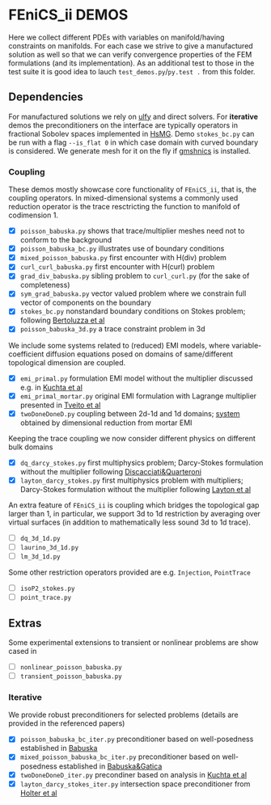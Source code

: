# FEniCS_ii DEMOS
Here we collect different PDEs with variables on manifold/having constraints
on manifolds. For each case we strive to give a manufactured solution as well
so that we can verify convergence properties of the FEM formulations (and its
implementation). As an additional test to those in the test suite it is good
idea to lauch `test_demos.py`/`py.test .` from this folder.

## Dependencies
For manufactured solutions we rely on [ulfy](https://github.com/MiroK/ulfy) and
direct solvers. For **iterative** demos the preconditioners on the interface are
typically operators in fractional Sobolev spaces implemented in
[HsMG](https://github.com/MiroK/hsmg). Demo `stokes_bc.py` can be run with a flag
`--is_flat 0` in which case domain with curved boundary is considered. We generate
mesh for it on the fly if [gmshnics](https://github.com/MiroK/gmshnics) is installed.

### Coupling 
These demos mostly showcase core functionality of `FEniCS_ii`, that is, the coupling
operators. In mixed-dimensional systems a commonly used reduction operator is the trace
resctricting the function to manifold of codimension 1.

- [x] `poisson_babuska.py` shows that trace/multiplier meshes need not to conform to the background
- [x] `poisson_babuska_bc.py` illustrates use of boundary conditions
- [x] `mixed_poisson_babuska.py` first encounter with H(div) problem
- [x] `curl_curl_babuska.py` first encounter with H(curl) problem
- [x] `grad_div_babuska.py` sibling problem to `curl_curl.py` (for the sake of completeness)
- [x] `sym_grad_babuska.py` vector valued problem where we constrain full vector of components on the boundary
- [x] `stokes_bc.py` nonstandard boundary conditions on Stokes problem; following [Bertoluzza et al](http://dx.doi.org/10.1016/j.cma.2017.04.024)
- [x] `poisson_babuska_3d.py` a trace constraint problem in 3d

We include some systems related to (reduced) EMI models, where variable-coefficient diffusion
equations posed on domains of same/different topological dimension are coupled.

- [x] `emi_primal.py` formulation EMI model without the multiplier discussed e.g. in [Kuchta et al](https://doi.org/10.1007/978-3-030-61157-6_5)
- [x] `emi_primal_mortar.py` original EMI formulation with Lagrange multiplier presented in [Tveito et al](https://doi.org/10.3389/fphy.2017.00048)
- [x] `twoDoneDoneD.py` coupling between 2d-1d and 1d domains; [system](https://doi.org/10.1137/15M1052822) obtained by dimensional reduction from mortar EMI

Keeping the trace coupling we now consider different physics on different bulk domains

- [x] `dq_darcy_stokes.py` first multiphysics problem; Darcy-Stokes formulation without the multiplier following [Discacciati&Quarteroni](https://doi.org/10.1016/S0168-9274(02)00125-3)
- [x] `layton_darcy_stokes.py` first multiphysics problem with multipliers; Darcy-Stokes formulation without the multiplier following [Layton et al](https://doi.org/10.1137/S0036142901392766)

An extra feature of `FEniCS_ii` is coupling which bridges the topological gap larger
than 1, in particular, we support 3d to 1d restriction by averaging over virtual surfaces
(in addition to mathematically less sound 3d to 1d trace). 

- [ ] `dq_3d_1d.py`
- [ ] `laurino_3d_1d.py`
- [ ] `lm_3d_1d.py`

Some other restriction operators provided are e.g. `Injection`, `PointTrace`

- [ ] `isoP2_stokes.py`
- [ ] `point_trace.py`

## Extras
Some experimental extensions to transient or nonlinear problems are show cased in

- [ ] `nonlinear_poisson_babuska.py`
- [ ] `transient_poisson_babuska.py`

### Iterative
We provide robust preconditioners for selected problems (details are provided in the referenced papers)

- [x] `poisson_babuska_bc_iter.py` preconditioner based on well-posedness established in [Babuska](https://doi.org/10.1007/BF01436561)
- [x] `mixed_poisson_babuska_bc_iter.py` preconditioner based on well-posedness established in [Babuska&Gatica](https://doi.org/10.1002/num.10040)
- [x] `twoDoneDoneD_iter.py` precondiner based on analysis in [Kuchta et al](https://doi.org/10.1137/15M1052822)
- [x] `layton_darcy_stokes_iter.py` intersection space preconditioner from [Holter et al](https://arxiv.org/abs/2001.05527)